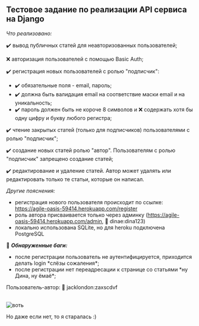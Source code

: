 ## Тестовое задание по реализации API сервиса на Django

_Что реализовано:_

:heavy_check_mark: вывод публичных статей для неавторизованных пользователей;

:x: авторизация пользователей с помощью Basic Auth;

:heavy_check_mark: регистрация новых пользователей с ролью "подписчик":

   - :heavy_check_mark: обязательные поля - email, пароль;
   - :heavy_check_mark: должна быть валидация email на соответствие маски email и на уникальность;
   - :heavy_check_mark: пароль должен быть не короче 8 символов и :x: содержать хотя бы одну цифру и букву любого регистра;

:heavy_check_mark: чтение закрытых статей (только для подписчиков) пользователями с
ролью "подписчик";

:heavy_check_mark: создание новых статей ролью "автор". Пользователям с ролью "подписчик" запрещено создание статей;

:heavy_check_mark: редактирование и удаление статей. Автор может удалять или редактировать только те статьи, которые он написал.


_Другие пояснения:_
- регистрация нового пользователя происходит по ссылке: https://agile-oasis-59414.herokuapp.com/register
- роль автора присваивается только через админку (https://agile-oasis-59414.herokuapp.com/admin, :key: dinae:dina123)
- локально использована SQLite, но для heroku подключена PostgreSQL

:lady_beetle: ***Обнаруженные баги:***
- после регистрации пользователь не аутентифицируется, приходится делать login \*слёзы сожаления\*;
- после регистрации нет переадресации к странице со статьями \*ну Дина, ну ёмаё\*;

Пользователь-автор: :key: jacklondon:zaxscdvf <br><br>

![воть](https://i.pinimg.com/originals/55/f1/e8/55f1e894c45468045a905a045b4fb891.jpg)

Но даже если нет, то я старалась :)
